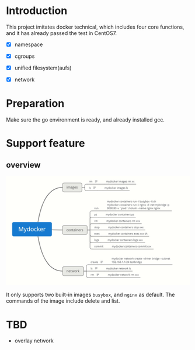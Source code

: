 
# Introduction
This project imitates docker technical, which includes four core functions, and it has already passed the test in CentOS7.

- [x] namespace

- [x] cgroups

- [x] unified filesystem(aufs)

- [x] network

# Preparation 

Make sure the go environment is ready, and already installed gcc.

# Support feature

## overview

![commands](/res/commands.jpg)

It only supports two built-in images `busybox`, and `nginx` as default. The commands of the image include delete and list.


# TBD

* overlay network 
